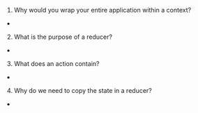 1. Why would you wrap your entire application within a context?
* 
2. What is the purpose of a reducer?
* 
3. What does an action contain?
* 
4. Why do we need to copy the state in a reducer?
* 
